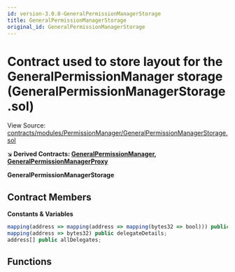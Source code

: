 ```yaml
---
id: version-3.0.0-GeneralPermissionManagerStorage
title: GeneralPermissionManagerStorage
original_id: GeneralPermissionManagerStorage
---
```


# Contract used to store layout for the GeneralPermissionManager storage (GeneralPermissionManagerStorage.sol)

View Source: [contracts/modules/PermissionManager/GeneralPermissionManagerStorage.sol](../../../contracts/modules/PermissionManager/GeneralPermissionManagerStorage.sol)

**↘ Derived Contracts: [GeneralPermissionManager](GeneralPermissionManager.md), [GeneralPermissionManagerProxy](GeneralPermissionManagerProxy.md)**

**GeneralPermissionManagerStorage**

## Contract Members
**Constants & Variables**

```js
mapping(address => mapping(address => mapping(bytes32 => bool))) public perms;
mapping(address => bytes32) public delegateDetails;
address[] public allDelegates;

```

## Functions

